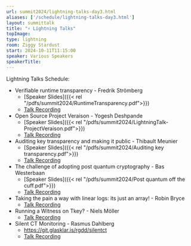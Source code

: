 ```yaml
---
url: summit2024/lightning-talks-day3.html
aliases: ['/schedule/lightning-talks-day3.html']
layout: summittalk
title: "⚡ Lightning Talks"
topImage:
type: lightning
room: Ziggy Stardust
start: 2024-10-11T11:15:00
speaker: Various Speakers
speakerTitle: 
---
```


<div class="font-google font-medium">

Lightning Talks Schedule:
* Verifiable runtime transparency - Fredrik Strömberg
   * [Speaker Slides]({{< rel "/pdfs/summit2024/RuntimeTransparency.pdf">}})
   * [Talk Recording](https://youtu.be/Lo0gxBWwwQE?si=CdHxFFnr3o6nNJJR)
* Open Source Project Veraison - Yogesh Deshpande
   * [Speaker Slides]({{< rel "/pdfs/summit2024/LightningTalk-ProjectVeraison.pdf">}})
   * [Talk Recording](https://youtu.be/JqUXogjONqw?si=IbymQwimMTsaoOvu)
* Auditing key transparency and making it public - Thibault Meunier
   * [Speaker Slides]({{< rel "/pdfs/summit2024/Auditing key transparency.pdf">}})
   * [Talk Recording](https://youtu.be/XI3vfuaQuqE?si=jSwbWYwP23fT6MLY)
* The challenge of adopting post quantum cryptography - Bas Westerbaan
   * [Speaker Slides]({{< rel "/pdfs/summit2024/Post quantum off the cuff.pdf">}})
   * [Talk Recording](https://youtu.be/s0HQCx4wy44?si=wzj688mcaL8m4PTX)
* Taking the pain a way with linear logs: its just an array!	- Robin Bryce
   * [Talk Recording](https://youtu.be/pfMVQBUZfbQ?si=xNt2zuIpZljwgVRK)
* Running a Witness on Tkey?	- Niels Möller
   * [Talk Recording](https://youtu.be/fY_v7yNrl2A?si=YjKtPJGlXlph9qeL)
* Silent CT Monitoring - Rasmus Dahlberg
   * <https://git.glasklar.is/rgdd/silentct>
   * [Talk Recording](https://youtu.be/ca-qnXIo-2Y?si=kbglW1WV16AibCit)

</div>